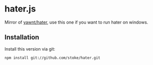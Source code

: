 hater.js
========

Mirror of [yawnt/hater](http://github.com/yawnt/hater), use this one if you want to run hater on windows.

## Installation

Install this version via git:

`npm install git://github.com/stoke/hater.git`